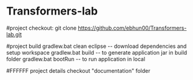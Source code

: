 # Transformers-lab

#project checkout:
git clone https://github.com/ebhun00/Transformers-lab.git

#project build
gradlew.bat clean eclipse  -- download dependencies and setup workspace
gradlew.bat build -- to generate application jar in build folder
gradlew.bat bootRun  -- to run application in local

#FFFFFF project details
checkout "documentation" folder